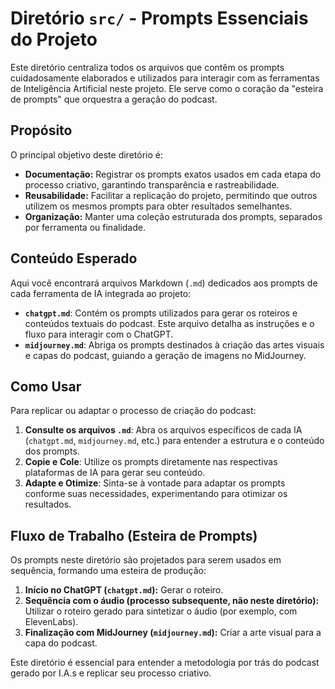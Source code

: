 # Diretório `src/` - Prompts Essenciais do Projeto

Este diretório centraliza todos os arquivos que contêm os prompts cuidadosamente elaborados e utilizados para interagir com as ferramentas de Inteligência Artificial neste projeto. Ele serve como o coração da "esteira de prompts" que orquestra a geração do podcast.

## Propósito

O principal objetivo deste diretório é:

*   **Documentação:** Registrar os prompts exatos usados em cada etapa do processo criativo, garantindo transparência e rastreabilidade.
*   **Reusabilidade:** Facilitar a replicação do projeto, permitindo que outros utilizem os mesmos prompts para obter resultados semelhantes.
*   **Organização:** Manter uma coleção estruturada dos prompts, separados por ferramenta ou finalidade.

## Conteúdo Esperado

Aqui você encontrará arquivos Markdown (`.md`) dedicados aos prompts de cada ferramenta de IA integrada ao projeto:

*   **`chatgpt.md`**: Contém os prompts utilizados para gerar os roteiros e conteúdos textuais do podcast. Este arquivo detalha as instruções e o fluxo para interagir com o ChatGPT.
*   **`midjourney.md`**: Abriga os prompts destinados à criação das artes visuais e capas do podcast, guiando a geração de imagens no MidJourney.

## Como Usar

Para replicar ou adaptar o processo de criação do podcast:

1.  **Consulte os arquivos `.md`**: Abra os arquivos específicos de cada IA (`chatgpt.md`, `midjourney.md`, etc.) para entender a estrutura e o conteúdo dos prompts.
2.  **Copie e Cole**: Utilize os prompts diretamente nas respectivas plataformas de IA para gerar seu conteúdo.
3.  **Adapte e Otimize**: Sinta-se à vontade para adaptar os prompts conforme suas necessidades, experimentando para otimizar os resultados.

## Fluxo de Trabalho (Esteira de Prompts)

Os prompts neste diretório são projetados para serem usados em sequência, formando uma esteira de produção:

1.  **Início no ChatGPT (`chatgpt.md`):** Gerar o roteiro.
2.  **Sequência com o áudio (processo subsequente, não neste diretório):** Utilizar o roteiro gerado para sintetizar o áudio (por exemplo, com ElevenLabs).
3.  **Finalização com MidJourney (`midjourney.md`):** Criar a arte visual para a capa do podcast.

Este diretório é essencial para entender a metodologia por trás do podcast gerado por I.A.s e replicar seu processo criativo.
